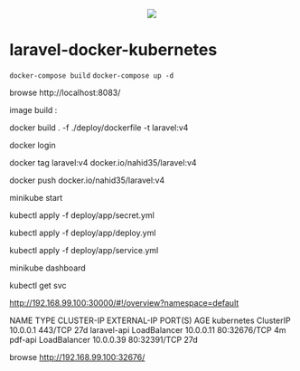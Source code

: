 <p align="center"><img src="https://laravel.com/assets/img/components/logo-laravel.svg"></p>


# laravel-docker-kubernetes

```docker-compose build```
```docker-compose up -d```

browse http://localhost:8083/


image build :

docker build . -f ./deploy/dockerfile -t laravel:v4


docker login

docker tag laravel:v4 docker.io/nahid35/laravel:v4

docker push docker.io/nahid35/laravel:v4

minikube start

kubectl apply -f deploy/app/secret.yml

kubectl apply -f deploy/app/deploy.yml

kubectl apply -f deploy/app/service.yml

minikube dashboard

kubectl get svc

http://192.168.99.100:30000/#!/overview?namespace=default

NAME          TYPE           CLUSTER-IP   EXTERNAL-IP   PORT(S)        AGE
kubernetes    ClusterIP      10.0.0.1     <none>        443/TCP        27d
laravel-api   LoadBalancer   10.0.0.11    <pending>     80:32676/TCP   4m
pdf-api       LoadBalancer   10.0.0.39    <pending>     80:32391/TCP   27d

browse http://192.168.99.100:32676/
